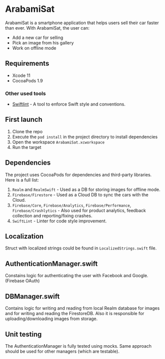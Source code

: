 # ArabamiSat
ArabamiSat is a smartphone application that helps users sell their car faster than ever.
With ArabamiSat, the user can:

* Add a new car for selling
* Pick an image from his gallery
* Work on offline mode

## Requirements

* Xcode 11
* CocoaPods 1.9

### Other used tools
* [Swiftlint](https://github.com/realm/SwiftLint) - A tool to enforce Swift style and conventions.

## First launch

1. Clone the repo
1. Execute the `pod install` in the project directory to install dependencies
1. Open the workspace `ArabamiSat.xcworkspace`
1. Run the target

## Dependencies

The project uses CocoaPods for dependencies and third-party libraries.
Here is a full list:

1. `Realm` and `RealmSwift` - Used as a DB for storing images for offline mode.
1. `Firebase/Firestore` - Used as a Cloud DB to sync the cars with the Cloud.
1. `Firebase/Core`, `Firebase/Analytics`, `Firebase/Performance`, `Firebase/Crashlytics` - Also used for product analytics, feedback collection and reporting/fixing crashes.
1. `SwiftLint` - Linter for code style improvement.

## Localization

Struct with localized strings could be found in `LocalizedStrings.swift` file.

## AuthenticationManager.swift
Constains logic for authenticating the user with Facebook and Google. (Firebase OAuth)

## DBManager.swift
Contains logic for writing and reading from local Realm database for images and for writing and reading the FirestoreDB. Also it is responsible for uploading/downloading images from storage.

## Unit testing
The AuthenticationManager is fully tested using mocks. Same approach should be used for other managers (which are testable).
